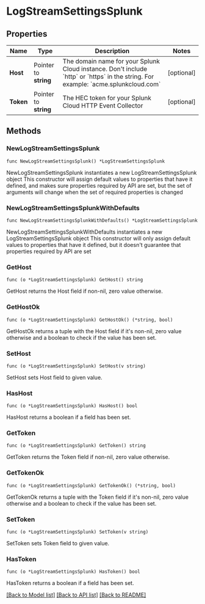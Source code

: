 # LogStreamSettingsSplunk

## Properties

Name | Type | Description | Notes
------------ | ------------- | ------------- | -------------
**Host** | Pointer to **string** | The domain name for your Splunk Cloud instance. Don&#39;t include &#x60;http&#x60; or &#x60;https&#x60; in the string. For example: &#x60;acme.splunkcloud.com&#x60; | [optional] 
**Token** | Pointer to **string** | The HEC token for your Splunk Cloud HTTP Event Collector | [optional] 

## Methods

### NewLogStreamSettingsSplunk

`func NewLogStreamSettingsSplunk() *LogStreamSettingsSplunk`

NewLogStreamSettingsSplunk instantiates a new LogStreamSettingsSplunk object
This constructor will assign default values to properties that have it defined,
and makes sure properties required by API are set, but the set of arguments
will change when the set of required properties is changed

### NewLogStreamSettingsSplunkWithDefaults

`func NewLogStreamSettingsSplunkWithDefaults() *LogStreamSettingsSplunk`

NewLogStreamSettingsSplunkWithDefaults instantiates a new LogStreamSettingsSplunk object
This constructor will only assign default values to properties that have it defined,
but it doesn't guarantee that properties required by API are set

### GetHost

`func (o *LogStreamSettingsSplunk) GetHost() string`

GetHost returns the Host field if non-nil, zero value otherwise.

### GetHostOk

`func (o *LogStreamSettingsSplunk) GetHostOk() (*string, bool)`

GetHostOk returns a tuple with the Host field if it's non-nil, zero value otherwise
and a boolean to check if the value has been set.

### SetHost

`func (o *LogStreamSettingsSplunk) SetHost(v string)`

SetHost sets Host field to given value.

### HasHost

`func (o *LogStreamSettingsSplunk) HasHost() bool`

HasHost returns a boolean if a field has been set.

### GetToken

`func (o *LogStreamSettingsSplunk) GetToken() string`

GetToken returns the Token field if non-nil, zero value otherwise.

### GetTokenOk

`func (o *LogStreamSettingsSplunk) GetTokenOk() (*string, bool)`

GetTokenOk returns a tuple with the Token field if it's non-nil, zero value otherwise
and a boolean to check if the value has been set.

### SetToken

`func (o *LogStreamSettingsSplunk) SetToken(v string)`

SetToken sets Token field to given value.

### HasToken

`func (o *LogStreamSettingsSplunk) HasToken() bool`

HasToken returns a boolean if a field has been set.


[[Back to Model list]](../README.md#documentation-for-models) [[Back to API list]](../README.md#documentation-for-api-endpoints) [[Back to README]](../README.md)


